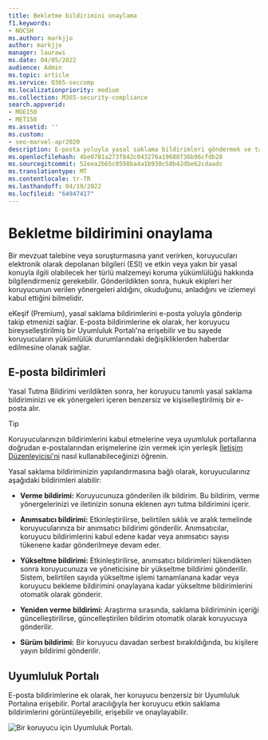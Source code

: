 ```yaml
---
title: Bekletme bildirimini onaylama
f1.keywords:
- NOCSH
ms.author: markjjo
author: markjjo
manager: laurawi
ms.date: 04/05/2022
audience: Admin
ms.topic: article
ms.service: O365-seccomp
ms.localizationpriority: medium
ms.collection: M365-security-compliance
search.appverid:
- MOE150
- MET150
ms.assetid: ''
ms.custom:
- seo-marvel-apr2020
description: E-posta yoluyla yasal saklama bildirimleri göndermek ve takip etmek ve ayrıca yükümlülük durumunu izlemek için eKeşif (Premium) kullanmayı öğrenin.
ms.openlocfilehash: 4be0781a273f842c043276a19688f36b96cfdb28
ms.sourcegitcommit: 52eea2b65c0598ba4a1b930c58b42dbe62cdaadc
ms.translationtype: MT
ms.contentlocale: tr-TR
ms.lasthandoff: 04/19/2022
ms.locfileid: "64947417"
---
```

# <a name="acknowledge-a-hold-notification"></a>Bekletme bildirimini onaylama

Bir mevzuat talebine veya soruşturmasına yanıt verirken, koruyucuları elektronik olarak depolanan bilgileri (ESI) ve etkin veya yakın bir yasal konuyla ilgili olabilecek her türlü malzemeyi koruma yükümlülüğü hakkında bilgilendirmeniz gerekebilir. Gönderildikten sonra, hukuk ekipleri her koruyucunun verilen yönergeleri aldığını, okuduğunu, anladığını ve izlemeyi kabul ettiğini bilmelidir.

eKeşif (Premium), yasal saklama bildirimlerini e-posta yoluyla gönderip takip etmenizi sağlar. E-posta bildirimlerine ek olarak, her koruyucu bireyselleştirilmiş bir Uyumluluk Portalı'na erişebilir ve bu sayede koruyucuların yükümlülük durumlarındaki değişikliklerden haberdar edilmesine olanak sağlar.

## <a name="email-notifications"></a>E-posta bildirimleri

Yasal Tutma Bildirimi verildikten sonra, her koruyucu tanımlı yasal saklama bildiriminizi ve ek yönergeleri içeren benzersiz ve kişiselleştirilmiş bir e-posta alır. 

> [!TIP]
> Koruyucularınızın bildirimlerini kabul etmelerine veya uyumluluk portallarına doğrudan e-postalarından erişmelerine izin vermek için yerleşik  [İletişim Düzenleyicisi'ni](using-communications-editor.md) nasıl kullanabileceğinizi öğrenin.

Yasal saklama bildiriminizin yapılandırmasına bağlı olarak, koruyucularınız aşağıdaki bildirimleri alabilir: 

- **Verme bildirimi:** Koruyucunuza gönderilen ilk bildirim. Bu bildirim, verme yönergelerinizi ve iletinizin sonuna eklenen ayrı tutma bildirimini içerir.

- **Anımsatıcı bildirimi:** Etkinleştirilirse, belirtilen sıklık ve aralık temelinde koruyucularınıza bir anımsatıcı bildirimi gönderilir. Anımsatıcılar, koruyucu bildirimlerini kabul edene kadar veya anımsatıcı sayısı tükenene kadar gönderilmeye devam eder.

- **Yükseltme bildirimi:** Etkinleştirilirse, anımsatıcı bildirimleri tükendikten sonra koruyucunuza ve yöneticisine bir yükseltme bildirimi gönderilir. Sistem, belirtilen sayıda yükseltme işlemi tamamlanana kadar veya koruyucu bekleme bildirimini onaylayana kadar yükseltme bildirimlerini otomatik olarak gönderir.

- **Yeniden verme bildirimi:** Araştırma sırasında, saklama bildiriminin içeriği güncelleştirilirse, güncelleştirilen bildirim otomatik olarak koruyucuya gönderilir.

- **Sürüm bildirimi:** Bir koruyucu davadan serbest bırakıldığında, bu kişilere yayın bildirimi gönderilir. 

## <a name="compliance-portal"></a>Uyumluluk Portalı

E-posta bildirimlerine ek olarak, her koruyucu benzersiz bir Uyumluluk Portalına erişebilir. Portal aracılığıyla her koruyucu etkin saklama bildirimlerini görüntüleyebilir, erişebilir ve onaylayabilir.

![Bir koruyucu için Uyumluluk Portalı.](../media/CustodianPortal.jpg)
